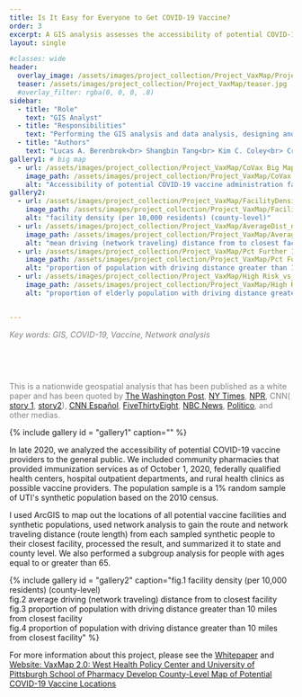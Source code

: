 ```yaml
---
title: Is It Easy for Everyone to Get COVID-19 Vaccine?
order: 3
excerpt: A GIS analysis assesses the accessibility of potential COVID-19 vaccine administration facilities to the public before mass distribution of vaccines.
layout: single

#classes: wide
header:
  overlay_image: /assets/images/project_collection/Project_VaxMap/ProjectVaxMap_header_v1.jpg
  teaser: /assets/images/project_collection/Project_VaxMap/teaser.jpg
  #overlay_filter: rgba(0, 0, 0, .8)
sidebar:
  - title: "Role"
    text: "GIS Analyst"
  - title: "Responsibilities"
    text: "Performing the GIS analysis and data analysis, designing and generating maps and plots"
  - title: "Authors"
    text: "Lucas A. Berenbrok<br> Shangbin Tang<br> Kim C. Coley<br> Cristina Boccuti<br> Sean Dickson<br> Inmaculada Hernandez" 
gallery1: # big map
  - url: /assets/images/project_collection/Project_VaxMap/CoVax Big Map.jpg
    image_path: /assets/images/project_collection/Project_VaxMap/CoVax Big Map.jpg
    alt: "Accessibility of potential COVID-19 vaccine administration facilities"
gallery2: 
  - url: /assets/images/project_collection/Project_VaxMap/FacilityDensity_noTitle.jpg
    image_path: /assets/images/project_collection/Project_VaxMap/FacilityDensity_noTitle.jpg
    alt: "facility density (per 10,000 residents) (county-level)"
  - url: /assets/images/project_collection/Project_VaxMap/AverageDist_noTitle.jpg
    image_path: /assets/images/project_collection/Project_VaxMap/AverageDist_noTitle.jpg
    alt: "mean driving (network traveling) distance from to closest facility"
  - url: /assets/images/project_collection/Project_VaxMap/Pct Further 10 miles title 14_noTitle.jpg
    image_path: /assets/images/project_collection/Project_VaxMap/Pct Further 10 miles title 14_noTitle.jpg
    alt: "proportion of population with driving distance greater than 10 miles from closest facility"
  - url: /assets/images/project_collection/Project_VaxMap/High Risk_vs_elderly_noTitle.jpg
    image_path: /assets/images/project_collection/Project_VaxMap/High Risk_vs_elderly_noTitle.jpg
    alt: "proportion of elderly population with driving distance greater than 10 miles from closest facility"


---
```

<p style="color:grey"><em>Key words: GIS, COVID-19, Vaccine, Network analysis</em></p>

<p style="margin-top:75px; color:grey">This is a nationwide geospatial analysis that has been published as a white paper and has been quoted by <a href="https://www.washingtonpost.com/health/2021/02/13/covid-racial-ethnic-disparities/" target="_blank">The Washington Post</a>, <a href="https://www.nytimes.com/2021/02/18/world/us-coronavirus-vaccine-minorities.html?smid=tw-share" target="_blank"> NY Times</a>, <a href="https://www.npr.org/2021/02/05/962946721/across-the-south-covid-19-vaccine-sites-missing-from-black-and-hispanic-neighbor" target="_blank"> NPR</a>, CNN(<a href="https://www.npr.org/2021/02/05/962946721/across-the-south-covid-19-vaccine-sites-missing-from-black-and-hispanic-neighbor" target="_blank"> story 1</a>, <a href="https://edition.cnn.com/2021/03/02/health/rural-pharmacy-deserts-covid-vaccines-khn/index.html" target="_blank">story2</a>), <a href = "https://cnnespanol.cnn.com/video/vacunas-covid19-proceso-vacunacion-opciones-para-mejorar-rapidez-acesso-intv-xavier-serbia-cnn-dinero/" target="_blank"> CNN Español</a>, <a href="https://fivethirtyeight.com/features/why-fewer-black-americans-are-getting-the-covid-19-vaccine-no-its-not-hesitancy/" target="_blank">FiveThirtyEight</a>, <a href = "https://www.nbcnews.com/health/health-news/inside-chaotic-first-days-effort-vaccinate-america-n1251944" target="_blank">NBC News</a>, <a href = "https://www.politico.com/news/2020/12/18/pharmacies-vaccine-push-unequal-access-448478" target="_blank">Politico</a>, and other medias. </p>


{% include gallery id = "gallery1" caption="" %}

In late 2020, we analyzed the accessibility of potential COVID-19 vaccine providers to the general public. We included community pharmacies that provided immunization services as of October 1, 2020, federally qualified health centers, hospital outpatient departments, and rural health clinics as possible vaccine providers. The population sample is a 1% random sample of UTI's synthetic population based on the 2010 census. 

I used ArcGIS to map out the locations of all potential vaccine facilities and synthetic populations, used network analysis to gain the route and network traveling distance (route length) from each sampled synthetic people to their closest facility, processed the result, and summarized it to state and county level. We also performed a subgroup analysis for people with ages equal to or greater than 65.

{% include gallery id = "gallery2" caption="fig.1 facility density (per 10,000 residents) (county-level)<br>fig.2 average driving (network traveling) distance from to closest facility<br>fig.3 proportion of population with driving distance greater than 10 miles from closest facility<br>fig.4 proportion of population with driving distance greater than 10 miles from closest facility" %}

For more information about this project, please see the <a href="https://www.westhealth.org/wp-content/uploads/2020/12/covid-vaccine-distribution-pharmacy-locations-state-county-west_health-university_pittsburgh.pdf" target="_blank"> Whitepaper</a> and <a href="https://www.westhealth.org/resource/vaxmap-potential-covid-19-vaccine-locations/" target="_blank">Website: VaxMap 2.0: West Health Policy Center and University of Pittsburgh School of Pharmacy Develop County-Level Map of Potential COVID-19 Vaccine Locations</a>